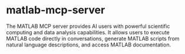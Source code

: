 # matlab-mcp-server
The MATLAB MCP server provides AI users with powerful scientific computing and data analysis capabilities. It allows users to execute MATLAB code directly in conversations, generate MATLAB scripts from natural language descriptions, and access MATLAB documentation. 
